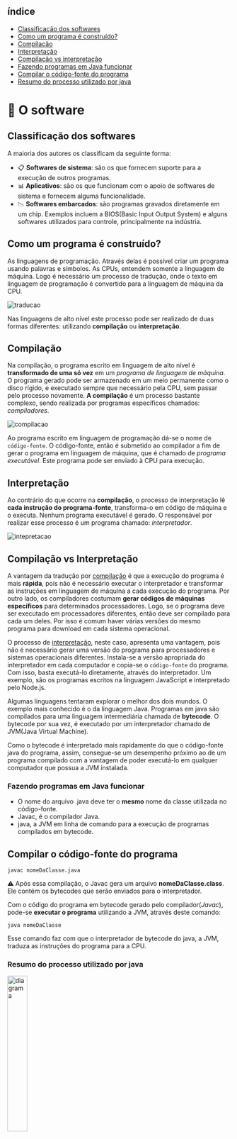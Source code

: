 ## índice

- [Classificação dos softwares](#classificação-dos-softwares)
- [Como um programa é construído?](#como-um-programa-é-construído)
- [Compilação](#compilação)
- [Interpretação](#interpretação)
- [Compilação vs interpretação](#compilação-vs-interpretação)
- [Fazendo programas em Java funcionar](#fazendo-programas-em-java-funcionar)
- [Compilar o código-fonte do programa](#compilar-o-código-fonte-do-programa)
- [Resumo do processo utilizado por java](#resumo-do-processo-utilizado-por-java)

# :bookmark_tabs: O software

## Classificação dos softwares
 A maioria dos autores os classificam da seguinte forma:
  - :clipboard: **Softwares de sistema**: são os que fornecem suporte para a execução de outros programas.
  - :bar_chart: **Aplicativos**: são os que funcionam com o apoio de softwares de sistema e fornecem alguma funcionalidade.
  - :chart_with_downwards_trend: **Softwares embarcados**: são programas gravados diretamente em um chip. Exemplos incluem a BIOS(Basic Input Output System) e alguns
  softwares utilizados para controle, principalmente na indústria.
  
## Como um programa é construído?

As linguagens de programação. Através delas é possível criar um programa usando palavras e símbolos.
As CPUs, entendem somente a linguagem de máquina. Logo é necessário um processo de tradução, onde o texto em linguagem de programação é convertido para a linguagem de máquina da CPU.

![traducao](https://github.com/LeandraOliveiraS/JavaBasic/blob/master/CursoJava1/imagens/5-traducao.png?raw=true")

Nas linguagens de alto nível este processo pode ser realizado de duas formas diferentes: utilizando **compilação** ou **interpretação**.

## Compilação

Na compilação, o programa escrito em linguagem de alto nível é **transformado de uma só vez** em um *programa de linguagem de máquina*.
O programa gerado pode ser armazenado em um meio permanente como o disco rígido, e executado sempre que necessário pela CPU, sem passar pelo processo novamente.
**A compilação** é um processo bastante complexo, sendo realizada por programas específicos chamados: *compiladores*.

![compilacao](https://github.com/LeandraOliveiraS/JavaBasic/blob/master/CursoJava1/imagens/6-compilacao.png?raw=true)


Ao programa escrito em linguagem de programação dá-se o nome de `código-fonte`.
O código-fonte, então é submetido ao compilador a fim de gerar o programa em linguagem de máquina, que é chamado de *programa executável*. Este programa pode ser enviado à CPU para execução.

## Interpretação
Ao contrário do que ocorre na **compilação**, o processo de interpretação lê **cada instrução do programa-fonte**, transforma-o em código de máquina e o executa. Nenhum programa executável é gerado.
O responsável por realizar esse processo é um programa chamado: *interpretador*.
 
![intepretacao](https://github.com/LeandraOliveiraS/JavaBasic/blob/master/CursoJava1/imagens/10-interpretacao.png?raw=true)

## Compilação vs Interpretação

A vantagem da tradução por [compilação](#Compilação) é que a execução do programa é mais **rápida**, pois não é necessário executar o interpretador e transformar as instruções em linguagem de máquina a cada execução do programa.
Por outro lado, os compiladores costumam **gerar códigos de máquinas específicos** para determinados processadores.
Logo, se o programa deve ser executado em processadores diferentes, então deve ser compilado para cada um deles.
Por isso é comum haver várias versões do mesmo programa para download em cada sistema operacional.

O processo de [interpretação](#Interpretação), neste caso, apresenta uma vantagem, pois não é necessário gerar uma versão do programa para processadores e sistemas operacionais diferentes.
Instala-se a versão apropriada do interpretador em cada computador e copia-se o `código-fonte` do programa.
Com isso, basta executá-lo diretamente, através do interpretador. Um exemplo, são os programas escritos na linguagem JavaScript e interpretado pelo Node.js.

Algumas linguagens tentaram explorar o melhor dos dois mundos.                                                                                                         O exemplo mais conhecido é o da linguagem Java. Programas em java são compilados para uma linguagem intermediária chamada de **bytecode**.
    O bytecode por sua vez, é executado por um interpretador chamado de JVM(Java Virtual Machine).
    
   Como o bytecode é interpretado mais rapidamente do que o código-fonte java do programa, assim, consegue-se um desempenho próximo ao de um programa compilado com a vantagem de poder executá-lo em qualquer computador que possua a JVM instalada.
 
### Fazendo programas em Java funcionar

- O nome do arquivo .java deve ter o **mesmo** nome da classe utilizada no código-fonte.
- Javac, é o compilador Java.
- java, a JVM em linha de comando para a execução de programas compilados em bytecode.

## Compilar o código-fonte do programa

`javac nomeDaClasse.java`

:warning: Após essa compilação, o Javac gera um arquivo **nomeDaClasse.class**. Ele contém os bytecodes que serão enviados para o interpretador.

Com o código do programa em bytecode gerado pelo compilador(*Javac*), pode-se **executar o programa** utilizando a JVM, através deste comando:

`java nomeDaClasse`

Esse comando faz com que o interpretador de bytecode do java, a JVM, traduza as instruções do programa para a CPU.

### Resumo do processo utilizado por java

 <img src="https://github.com/LeandraOliveiraS/JavaBasic/raw/master/CursoJava1/imagens/java.png?raw=true" alt="diagrama" width= "30%;" height= "30%">

 

 
 
